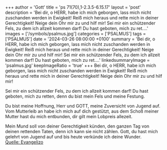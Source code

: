 +++
author = 'Gott'
title = 'ps 71(70),1-2.3.5-6.15.17'
layout = 'post'
description = 'Bei dir, o HERR, habe ich mich geborgen,  lass mich nicht zuschanden werden in Ewigkeit! Reiß mich heraus und rette mich in deiner Gerechtigkeit!  Neige dein Ohr mir zu und hilf mir!  Sei mir ein schützender Fels,  zu dem ich allzeit kommen darf!  Du hast geboten, mich zu ret....'
images = ['/symbols/psalmus.jpg']
categories = ['PSALMUS']
tags = ['PSALMUS']
date = '2024-03-26 08:00:00 +0100'
summary = 'Bei dir, o HERR, habe ich mich geborgen,  lass mich nicht zuschanden werden in Ewigkeit! Reiß mich heraus und rette mich in deiner Gerechtigkeit!  Neige dein Ohr mir zu und hilf mir!  Sei mir ein schützender Fels,  zu dem ich allzeit kommen darf!  Du hast geboten, mich zu ret....'
linkedsummaryImage = 'psalmus.jpg'
keepImageRatio = 'true'
+++
Bei dir, o HERR, habe ich mich geborgen, 
lass mich nicht zuschanden werden in Ewigkeit!
Reiß mich heraus und rette mich in deiner Gerechtigkeit! 
Neige dein Ohr mir zu und hilf mir!

Sei mir ein schützender Fels, 
zu dem ich allzeit kommen darf! 
Du hast geboten, mich zu retten, 
denn du bist mein Fels und meine Festung.<!--more-->

Du bist meine Hoffnung, Herr und GOTT, 
meine Zuversicht von Jugend auf.
Vom Mutterleib an habe ich mich auf dich gestützt, 
aus dem Schoß meiner Mutter hast du mich entbunden, 
dir gilt mein Lobpreis allezeit.

Mein Mund soll von deiner Gerechtigkeit künden, 
den ganzen Tag von deinen rettenden Taten, 
denn ich kann sie nicht zählen.
Gott, du hast mich gelehrt von Jugend auf 
und bis heute verkünde ich deine Wunder.<br> [Quelle: Evangelizo](https://evangeliumtagfuertag.org/DE/gospel)